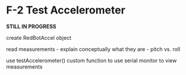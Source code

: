 # F-2 Test Accelerometer

**STILL IN PROGRESS**

create RedBotAccel object

read measurements - explain conceptually what they are - pitch vs. roll

use testAccelerometer\(\) custom function to use serial monitor to view measurements

